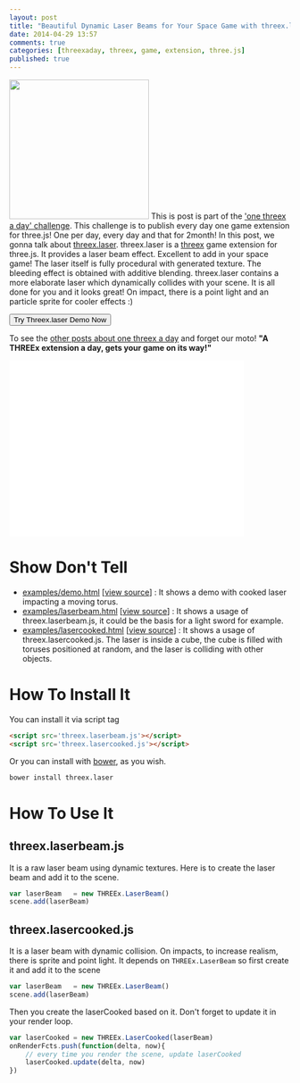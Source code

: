 ```yaml
---
layout: post
title: "Beautiful Dynamic Laser Beams for Your Space Game with threex.laser Game Extension For Three.js"
date: 2014-04-29 13:57
comments: true
categories: [threexaday, threex, game, extension, three.js]
published: true
---
```


<a href='http://jeromeetienne.github.io/threex.laser/examples/demo.html' target='_blank'><img class="right" src="https://raw.githubusercontent.com/jeromeetienne/threex.laser/master/examples/images/screenshot-threex-laser-512x512.jpg" width="250" height="250"></a>
This is post is part of the ['one threex a day' challenge](/blog/2014/04/22/one-threex-a-day-gets-your-game-on-its-way-a-challenge/). 
This challenge is to publish every day one game extension for three.js!
One per day, every day and that for 2month!
In this post, we gonna talk about 
[threex.laser](http://www.threejsgames.com/extensions/#threex.laser).
threex.laser is a [threex](http://www.threejsgames.com/extensions/) game extension for three.js. It provides a laser beam effect. Excellent to add in your space game!
The laser itself is fully procedural with generated texture.
The bleeding effect is obtained with additive blending.
threex.laser contains a more elaborate laser which dynamically collides with your scene. It is all done for you and it looks great! On impact, there is a point light and an particle sprite for cooler effects :)

<a href='http://jeromeetienne.github.io/threex.laser/examples/demo.html' target='_blank'><input type="button" value='Try Threex.laser Demo Now' /></a>

To see the [other posts about one threex a day](/blog/categories/threexaday/) and forget our moto!
**"A THREEx extension a day, gets your game on its way!"**

<!-- more -->

<iframe width="420" height="315" src="//www.youtube.com/embed/PsxSsdwODRk" frameborder="0" allowfullscreen></iframe>


Show Don't Tell
===============
* [examples/demo.html](http://jeromeetienne.github.io/threex.laser/examples/demo.html)
\[[view source](https://github.com/jeromeetienne/threex.laser/blob/master/examples/demo.html)\] :
It shows a demo with cooked laser impacting a moving torus.
* [examples/laserbeam.html](http://jeromeetienne.github.io/threex.laser/examples/laserbeam.html)
\[[view source](https://github.com/jeromeetienne/threex.laser/blob/master/examples/laserbeam.html)\] :
It shows a usage of threex.laserbeam.js, it could be the basis for a light sword for example.
* [examples/lasercooked.html](http://jeromeetienne.github.io/threex.laser/examples/lasercooked.html)
\[[view source](https://github.com/jeromeetienne/threex.laser/blob/master/examples/lasercooked.html)\] :
It shows a usage of threex.lasercooked.js. The laser is inside a cube, the cube is
filled with toruses positioned at random, and the laser is colliding with other objects.


How To Install It
=================

You can install it via script tag

```html
<script src='threex.laserbeam.js'></script>
<script src='threex.lasercooked.js'></script>
```

Or you can install with [bower](http://bower.io/), as you wish.

```bash
bower install threex.laser
```



How To Use It
=============

## threex.laserbeam.js
It is a raw laser beam using dynamic textures.
Here is to create the laser beam and add it to the scene.

```javascript
var laserBeam   = new THREEx.LaserBeam()
scene.add(laserBeam)
```

## threex.lasercooked.js
It is a laser beam with dynamic collision. 
On impacts, to increase realism, there is sprite and point light.
It depends on ```THREEx.LaserBeam``` so first create it and add it to the scene

```javascript
var laserBeam   = new THREEx.LaserBeam()
scene.add(laserBeam)
```

Then you create the laserCooked based on it. Don't forget to update it in your render loop.

```javascript
var laserCooked = new THREEx.LaserCooked(laserBeam)
onRenderFcts.push(function(delta, now){
    // every time you render the scene, update laserCooked
    laserCooked.update(delta, now)
})
```
